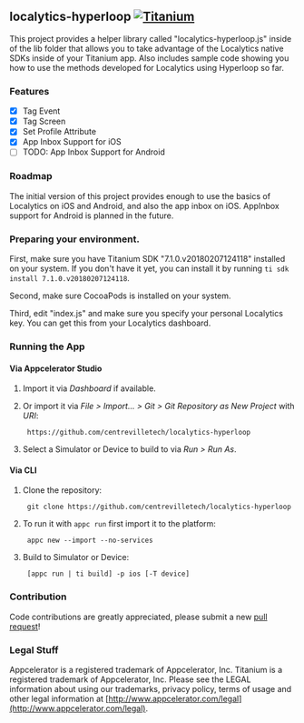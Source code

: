## localytics-hyperloop [![Titanium](http://www-static.appcelerator.com/badges/titanium-git-badge-sq.png)](http://www.appcelerator.com/titanium/)

This project provides a helper library called "localytics-hyperloop.js" inside of the
lib folder that allows you to take advantage of the Localytics native SDKs inside of your Titanium app.
Also includes sample code showing you how to use the methods developed for Localytics using Hyperloop so far.

### Features
- [x] Tag Event
- [x] Tag Screen
- [x] Set Profile Attribute
- [x] App Inbox Support for iOS
- [ ] TODO: App Inbox Support for Android

### Roadmap

The initial version of this project provides enough to use the basics of Localytics on iOS and Android,
and also the app inbox on iOS. AppInbox support for Android is planned in the future.

### Preparing your environment.

First, make sure you have Titanium SDK "7.1.0.v20180207124118" installed on your system. If you don't have it yet, you
can install it by running `ti sdk install 7.1.0.v20180207124118`.

Second, make sure CocoaPods is installed on your system.

Third, edit "index.js" and make sure you specify your personal Localytics key. You can get this
from your Localytics dashboard.

### Running the App

#### Via Appcelerator Studio

1. Import it via *Dashboard* if available.
2. Or import it via *File > Import... > Git > Git Repository as New Project* with *URI*:

		https://github.com/centrevilletech/localytics-hyperloop

3. Select a Simulator or Device to build to via *Run > Run As*.

#### Via CLI

1. Clone the repository:

		git clone https://github.com/centrevilletech/localytics-hyperloop

2. To run it with `appc run` first import it to the platform:

		appc new --import --no-services

3. Build to Simulator or Device:

		[appc run | ti build] -p ios [-T device]

### Contribution

Code contributions are greatly appreciated, please submit a new [pull request](https://github.com/centrevilletech/localytics-hyperloop/pull/new/master)!

### Legal Stuff

Appcelerator is a registered trademark of Appcelerator, Inc. Titanium is
a registered trademark of Appcelerator, Inc.  Please see the LEGAL information about using our trademarks,
privacy policy, terms of usage and other legal information at [http://www.appcelerator.com/legal](http://www.appcelerator.com/legal).
